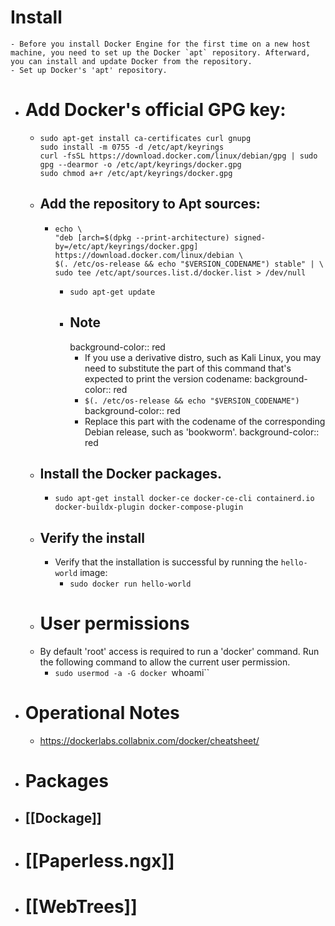 # Install
	- Before you install Docker Engine for the first time on a new host machine, you need to set up the Docker `apt` repository. Afterward, you can install and update Docker from the repository.
	- Set up Docker's 'apt' repository.
- # Add Docker's official GPG key:
	- ```
	  sudo apt-get install ca-certificates curl gnupg
	  sudo install -m 0755 -d /etc/apt/keyrings
	  curl -fsSL https://download.docker.com/linux/debian/gpg | sudo gpg --dearmor -o /etc/apt/keyrings/docker.gpg
	  sudo chmod a+r /etc/apt/keyrings/docker.gpg
	  ```
	- ## Add the repository to Apt sources:
		- ```
		  echo \
		  "deb [arch=$(dpkg --print-architecture) signed-by=/etc/apt/keyrings/docker.gpg] https://download.docker.com/linux/debian \
		  $(. /etc/os-release && echo "$VERSION_CODENAME") stable" | \
		  sudo tee /etc/apt/sources.list.d/docker.list > /dev/null
		  ```
			- `sudo apt-get update`
			- ## Note
			  background-color:: red
				- If you use a derivative distro, such as Kali Linux, you may need to substitute the part of this command that's expected to print the version codename:
				  background-color:: red
				- `$(. /etc/os-release && echo "$VERSION_CODENAME")`
				  background-color:: red
				- Replace this part with the codename of the corresponding Debian release, such as 'bookworm'.
				  background-color:: red
	- ## Install the Docker packages.
		- `sudo apt-get install docker-ce docker-ce-cli containerd.io docker-buildx-plugin docker-compose-plugin`
	- ## Verify the install
		- Verify that the installation is successful by running the `hello-world` image:
			- `sudo docker run hello-world`
	- # User permissions
	- By default 'root' access is required to run a 'docker' command.  Run the following command to allow the current user permission.
		- `sudo usermod -a -G docker `whoami``
- # Operational Notes
	- https://dockerlabs.collabnix.com/docker/cheatsheet/
- # Packages
- ## [[Dockage]]
- # [[Paperless.ngx]]
- # [[WebTrees]]
